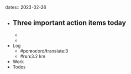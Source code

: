 dates:: 2023-02-26

- Three important action items today
	- 
	- 
	- 
- Log
	- #pomodoro/translate:3
	- #run:3.2 km
- Work
- Todos
